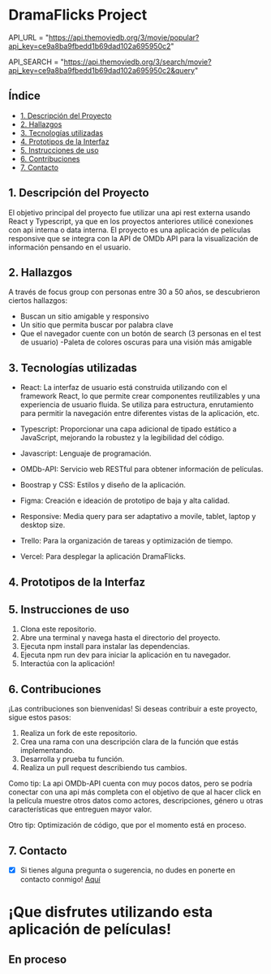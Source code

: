 # DramaFlicks Project

API_URL = "https://api.themoviedb.org/3/movie/popular?api_key=ce9a8ba9fbedd1b69dad102a695950c2"

API_SEARCH = "https://api.themoviedb.org/3/search/movie?api_key=ce9a8ba9fbedd1b69dad102a695950c2&query"


## Índice

* [1. Descripción del Proyecto](#1-descripcion-del-proyecto)
* [2. Hallazgos](#2-hallazgos)
* [3. Tecnologías utilizadas](#3-tecnologías-utilizadas)
* [4. Prototipos de la Interfaz](#4-prototipos-de-la-interfaz)
* [5. Instrucciones de uso](#5-instrucciones-de-uso)
* [6. Contribuciones](#6-contribuciones)
* [7. Contacto](#7-contacto)

## 1. Descripción del Proyecto

El objetivo principal del proyecto fue utilizar una api rest externa usando React y Typescript, ya que en los proyectos anteriores utilicé conexiones con api interna o data interna. El proyecto es una aplicación de películas responsive que se integra con la API de OMDb API para la visualización de información pensando en el usuario.    

## 2. Hallazgos

A través de focus group con personas entre 30 a 50 años, se descubrieron ciertos hallazgos: 

- Buscan un sitio amigable y responsivo
- Un sitio que permita buscar por palabra clave
- Que el navegador cuente con un botón de search (3 personas en el test de usuario)
-Paleta de colores oscuras para una visión más amigable

## 3. Tecnologías utilizadas

 * React: La interfaz de usuario está construida utilizando con el framework React, lo que permite crear componentes reutilizables y una experiencia de usuario fluida. Se utiliza para estructura, enrutamiento para permitir la navegación entre diferentes vistas de la aplicación, etc. 

 * Typescript: Proporcionar una capa adicional de tipado estático a JavaScript, mejorando la robustez y la legibilidad del código.

 * Javascript: Lenguaje de programación. 

 * OMDb-API: Servicio web RESTful para obtener información de películas.

 * Boostrap y CSS: Estilos y diseño de la aplicación.

 * Figma: Creación e ideación de prototipo de baja y alta calidad.

 * Responsive: Media query para ser adaptativo a movile, tablet, laptop y desktop size.

 * Trello: Para la organización de tareas y optimización de tiempo.

 * Vercel: Para desplegar la aplicación DramaFlicks.

## 4. Prototipos de la Interfaz
    


## 5. Instrucciones de uso
1. Clona este repositorio.
2. Abre una terminal y navega hasta el directorio del proyecto.
3. Ejecuta npm install para instalar las dependencias.
4. Ejecuta npm run dev para iniciar la aplicación en tu navegador.
5. Interactúa con la aplicación!

## 6. Contribuciones
¡Las contribuciones son bienvenidas! Si deseas contribuir a este proyecto, sigue estos pasos:

1. Realiza un fork de este repositorio.
2. Crea una rama con una descripción clara de la función que estás implementando.
3. Desarrolla y prueba tu función.
4. Realiza un pull request describiendo tus cambios.

Como tip: La api OMDb-API cuenta con muy pocos datos, pero se podría conectar con una api más completa con el objetivo de que al hacer click en la película muestre otros datos como actores, descripciones, género u otras características que entreguen mayor valor. 

Otro tip: Optimización de código, que por el momento está en proceso.

## 7. Contacto

- [x] Si tienes alguna pregunta o sugerencia, no dudes en ponerte en contacto conmigo! [Aquí](https://www.linkedin.com/in/mariaignaciasilva/)

¡Que disfrutes utilizando esta aplicación de películas!
=======
## En proceso

